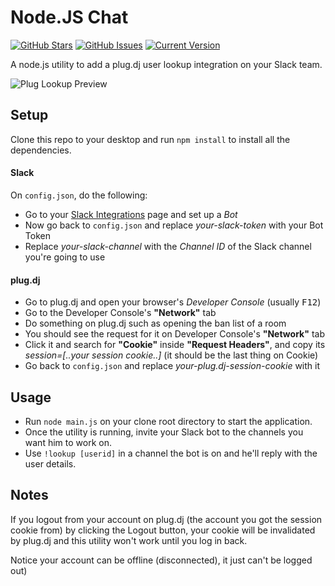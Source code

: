 Node.JS Chat
============
[![GitHub Stars](https://img.shields.io/github/stars/IgorAntun/plug-lookup.svg)](https://github.com/IgorAntun/plug-lookup/stargazers) [![GitHub Issues](https://img.shields.io/github/issues/IgorAntun/plug-lookup.svg)](https://github.com/IgorAntun/plug-lookup/issues) [![Current Version](https://img.shields.io/badge/version-0.2.5-green.svg)](https://github.com/IgorAntun/plug-lookup)

A node.js utility to add a plug.dj user lookup integration on your Slack team.

![Plug Lookup Preview](http://i.imgur.com/cEN8oyC.png)


## Setup
Clone this repo to your desktop and run `npm install` to install all the dependencies.

#### Slack
On `config.json`, do the following:
 - Go to your [Slack Integrations](slack.com/services/new) page and set up a *Bot*
 - Now go back to `config.json` and replace *your-slack-token* with your Bot Token
 - Replace *your-slack-channel* with the *Channel ID* of the Slack channel you're going to use

#### plug.dj
 - Go to plug.dj and open your browser's *Developer Console* (usually <kbd>F12</kbd>)
 - Go to the Developer Console's **"Network"** tab
 - Do something on plug.dj such as opening the ban list of a room
 - You should see the request for it on Developer Console's **"Network"** tab
 - Click it and search for **"Cookie"** inside **"Request Headers"**, and copy its *session=[..your session cookie..]* (it should be the last thing on Cookie)
 - Go back to `config.json` and replace *your-plug.dj-session-cookie* with it


## Usage
 - Run  `node main.js` on your clone root directory to start the application.
 - Once the utility is running, invite your Slack bot to the channels you want him to work on.
 - Use `!lookup [userid]` in a channel the bot is on and he'll reply with the user details.


## Notes
If you logout from your account on plug.dj (the account you got the session cookie from) by clicking the Logout button, your cookie will be invalidated by plug.dj and this utility won't work until you log in back.

Notice your account can be offline (disconnected), it just can't be logged out)
